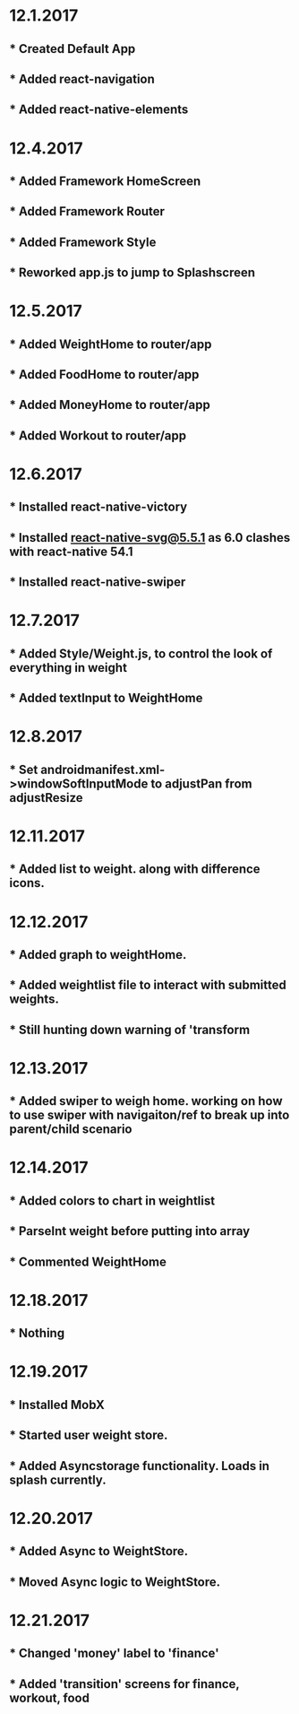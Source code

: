 # 12.1.2017
## * Created Default App
## * Added react-navigation
## * Added react-native-elements

# 12.4.2017
## * Added Framework HomeScreen
## * Added Framework Router
## * Added Framework Style
## * Reworked app.js to jump to Splashscreen

# 12.5.2017
## * Added WeightHome to router/app
## * Added FoodHome to router/app
## * Added MoneyHome to router/app
## * Added Workout to router/app

# 12.6.2017
## * Installed react-native-victory
## * Installed react-native-svg@5.5.1 as 6.0 clashes with react-native 54.1
## * Installed react-native-swiper

# 12.7.2017
## * Added Style/Weight.js, to control the look of everything in weight
## * Added textInput to WeightHome

# 12.8.2017
## * Set androidmanifest.xml->windowSoftInputMode to adjustPan from adjustResize

# 12.11.2017
## * Added list to weight. along with difference icons.

# 12.12.2017
## * Added graph to weightHome.
## * Added weightlist file to interact with submitted weights.
## * Still hunting down warning of 'transform

# 12.13.2017
## * Added swiper to weigh home. working on how to use swiper with navigaiton/ref to break up into parent/child scenario

# 12.14.2017
## * Added colors to chart in weightlist
## * ParseInt weight before putting into array
## * Commented WeightHome

# 12.18.2017
## * Nothing

# 12.19.2017
## * Installed MobX
## * Started user weight store.
## * Added Asyncstorage functionality. Loads in splash currently.

# 12.20.2017
## * Added Async to WeightStore.
## * Moved Async logic to WeightStore.

# 12.21.2017
## * Changed 'money' label to 'finance'
## * Added 'transition' screens for finance, workout, food
